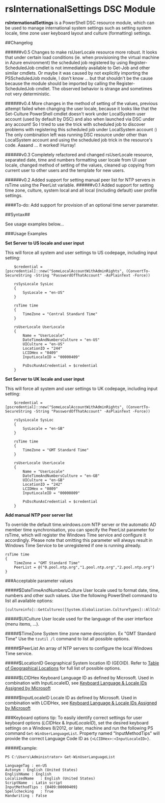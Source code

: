 rsInternationalSettings DSC Module
=======================

**rsInternationalSettings** is a PowerShell DSC resource module, which can be used to manage international system settings such as setting system locale, time zone user keyboard layout and culture (formatting) settings.

##Changelog

######v0.5
Changes to make rsUserLocale resource more robust. It looks that under certain load conditions (ie. when provisioning the virtual machine in Azure environment) the scheduled job registered by using Register-ScheduledJob cmdlet is not immediately available to Get-Job and other similar cmdlets. Or maybe it was caused by not explicitly importing the PSScheduledJob module, I don't know ... but that shouldn't be the cause because the module should be imported by calling the Register-ScheduledJob cmdlet. The observed behavior is strange and sometimes not very deterministic.

######v0.4
More changes in the method of setting of the values, previous attempt failed when changing the user locale, because it looks like that the Set-Culture PowerShell cmdlet doesn't work under LocalSystem user account (used by default by DSC) and also when launched via DSC under any account! So I tried to use the trick with scheduled job to discover problems with registering this scheduled job under LocalSystem account :) The only combination left was running DSC resource under other than LocalSystem account and using the scheduled job trick in the resource's code. Aaaand ... it worked! Hurray!

######v0.3
Completely refactored and changed rsUserLocale resource, separated date, time and numbers formatting user locale from UI user locale, changed method of setting of the values, cleaned up copying from current user to other users and the template for new users.

######v0.2
Added support for setting manual peer list for NTP servers in rsTime using the PeerList variable.
######v0.1
Added support for setting time zone, culture, system local and all local (including default) user profile settings.

####To-do:
Add support for provision of an optional time server parameter.

##Syntax##

See usage examples below...

###Usage Examples

**Set Server to US locale and user input**

This will force all system and user settings to US codepage, including input setting:

```
    $credential = [pscredential]::new("SomeLocalAccountWithAdminRights", (ConvertTo-SecureString -String "PasswordOfThatAccount" -AsPlainText -Force))

    rsSysLocale SysLoc
    {
        SysLocale = "en-US"
    }
    
    rsTime time
    {
        TimeZone = "Central Standard Time"
    }
    
    rsUserLocale UserLocale
    {
        Name = "UserLocale"
        DateTimeAndNumbersCulture = "en-US"
        UICulture = "en-US"
        LocationID = "244"
        LCIDHex = "0409"
        InputLocaleID = "00000409"

        PsDscRunAsCredential = $credential
    }
```

**Set Server to UK locale and user input**

This will force all system and user settings to UK codepage, including input setting:

```
    $credential = [pscredential]::new("SomeLocalAccountWithAdminRights", (ConvertTo-SecureString -String "PasswordOfThatAccount" -AsPlainText -Force))

    rsSysLocale SysLoc
    {
        SysLocale = "en-GB"
    }
    
    rsTime time
    {
        TimeZone = "GMT Standard Time"
    }
    
    rsUserLocale UserLocale
    {
        Name = "UserLocale"
        DateTimeAndNumbersCulture = "en-GB"
        UICulture = "en-GB"
        LocationID = "242"
        LCIDHex = "0809"
        InputLocaleID = "00000809"

        PsDscRunAsCredential = $credential
    }
```

**Add manual NTP peer server list**

To override the default time.windows.com NTP server or the automatic AD member time synchronisation, you can specify the PeerList parameter for rsTime, which will register the Windows Time service and configure it accordingly. Please note that omitting this parameter will always result in Windows Time Service to be unregistered if one is running already.

    rsTime time
    {
        TimeZone = "GMT Standard Time"
        PeerList = @("0.pool.ntp.org","1.pool.ntp.org","2.pool.ntp.org")
    }

###Acceptable parameter values

#####$DateTimeAndNumbersCulture
User locale used to format date, time, numbers and other such values.
Use the following PowerShell command to list all available options:

    [cultureinfo]::GetCultures([System.Globalization.CultureTypes]::AllCultures)

#####$UICulture
User locale used for the language of the user interface (menu items, ...).

#####$TimeZone
System time zone name description. Ex "GMT Standard Time"
Use the `tzutil /l` command to list all possible options.

#####$PeerList
An array of NTP servers to configure the local Windows Time service.

#####$LocationID
Geographical System location ID (GEOID). Refer to [Table of Geographical Locations](http://msdn.microsoft.com/en-us/library/windows/desktop/dd374073(v=vs.85).aspx) for full list of possible options.

#####$LCIDHex
Keyboard Language ID as defined by Microsoft. Used in combination with InputLocaleID, see [Keyboard Language & Locale IDs Assigned by Microsoft](http://msdn.microsoft.com/en-gb/goglobal/bb895996.aspx)

#####$InputLocaleID
Locale ID as defined by Microsoft. Used in combination with LCIDHex, see [Keyboard Language & Locale IDs Assigned by Microsoft](http://msdn.microsoft.com/en-gb/goglobal/bb895996.aspx)

###Keyboard options tip:
To easily identify correct settings for user keyboard options (*LCIDHex* & *InputLocaleID*), set the desired keyboard settings on a Windows 8/2012, or later, machine and run the following PS command `Get-WinUserLanguageList`. Property named "InputMethodTips" will provide the correct Language Code ID as `{<LCIDHex>:<InputLocaleID>}`.

#####Example:

    PS C:\Users\Administrator> Get-WinUserLanguageList
    
    LanguageTag : en-US
    Autonym : English (United States)
    EnglishName : English
    LocalizedName   : English (United States)
    ScriptName  : Latin script
    InputMethodTips : {0409:00000409}
    Spellchecking   : True
    Handwriting : False

